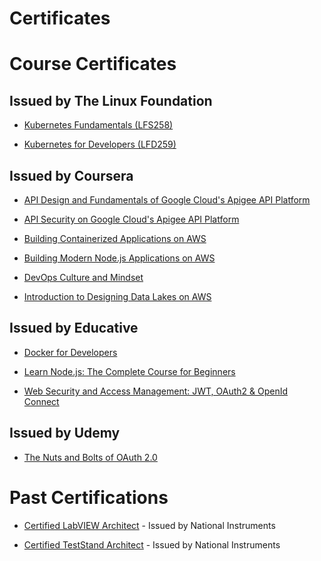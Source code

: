 # Certificates

# Course Certificates
## Issued by The Linux Foundation
- [Kubernetes Fundamentals (LFS258)](https://raw.githubusercontent.com/ikaz/course-certificates/main/classCertificates/K8SFundamentals.pdf)

- [Kubernetes for Developers (LFD259)](https://raw.githubusercontent.com/ikaz/course-certificates/main/classCertificates/K8SForDevelopers.pdf)

## Issued by Coursera
- [API Design and Fundamentals of Google Cloud's Apigee API Platform](https://coursera.org/share/87af2fbebfc847e36dd15101ae8d95f6)

- [API Security on Google Cloud's Apigee API Platform](https://coursera.org/share/35e733b5c8bb3bd3c875d7843fc13226)

- [Building Containerized Applications on AWS](https://coursera.org/share/2ccdbfa349a9e12bffc3df10e499d5c7)

- [Building Modern Node.js Applications on AWS](https://coursera.org/share/2a98611e48075b21c86e5351f672888a)

- [DevOps Culture and Mindset](https://coursera.org/share/0ef452563664a6a1f204f8f322316441)

- [Introduction to Designing Data Lakes on AWS](https://coursera.org/share/19899809854bf7bc8e3e41e7f2322561)

## Issued by Educative
- [Docker for Developers](https://www.educative.io/verify-certificate/r0w3pLtnWZ5LgVKopILlKAloJXYnF6)

- [Learn Node.js: The Complete Course for Beginners](https://www.educative.io/verify-certificate/RgxzXQFR23mW3XOEJiXmz5m8B1LDc6)

- [Web Security and Access Management: JWT, OAuth2 & OpenId Connect](https://www.educative.io/verify-certificate/0A6pZY5kgkouYlgnB7NZLOhoA5mA60Y8GiP)

## Issued by Udemy
- [The Nuts and Bolts of OAuth 2.0 ](https://www.udemy.com/certificate/UC-0ce4b432-6c7b-40e4-85d3-b60f5ae86e0f/)

# Past Certifications

- [Certified LabVIEW Architect](https://raw.githubusercontent.com/ikaz/course-certificates/main/pastCertifications/LabVIEWArchitect.pdf) -
Issued by National Instruments

- [Certified TestStand Architect](https://raw.githubusercontent.com/ikaz/course-certificates/main/pastCertifications/TestStandArchitect.pdf) -
Issued by National Instruments
